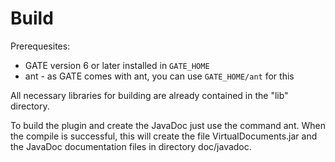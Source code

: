 # Build

Prerequesites: 

* GATE version 6 or later installed in `GATE_HOME `
* ant - as GATE comes with ant, you can use `GATE_HOME/ant` for this

All necessary libraries for building are already contained in the "lib" directory.

To build the plugin and create the JavaDoc just use the command ant. When the compile is successful, this will create the file VirtualDocuments.jar and the JavaDoc documentation files in directory doc/javadoc.

